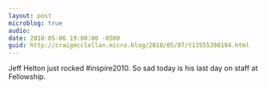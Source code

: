 ```yaml
---
layout: post
microblog: true
audio: 
date: 2010-05-06 19:00:00 -0500
guid: http://craigmcclellan.micro.blog/2010/05/07/t13555390194.html
---
```

Jeff Helton just rocked #inspire2010. So sad today is his last day on staff at Fellowship.
